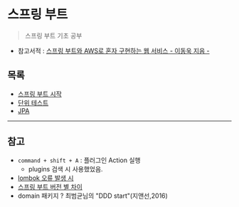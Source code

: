 # 스프링 부트
> 스프링 부트 기초 공부
- 참고서적 : [스프링 부트와 AWS로 혼자 구현하는 웹 서비스 - 이동욱 지음 -](https://book.naver.com/search/search.nhn?query=%EC%9D%B4%EB%8F%99%EC%9A%B1+%EC%8A%A4%ED%94%84%EB%A7%81%EB%B6%80%ED%8A%B8)

## 목록
- [스프링 부트 시작](https://github.com/jeonka1001/Study/blob/main/springboot/doc/springboot-start.md)
- [단위 테스트](https://github.com/jeonka1001/Study/blob/main/springboot/doc/tdd-start.md)
- [JPA](https://github.com/jeonka1001/Study/blob/main/springboot/doc/jpa.md)
---

## 참고
- ```command + shift + A``` : 플러그인 Action 실행 
    - plugins 검색 시 사용했었음.
- [lombok 오류 발생 시 ](https://github.com/jojoldu/freelec-springboot2-webservice/issues/2)
- [스프링 부트 버전 별 차이](https://jojoldu.tistory.com/295)
- domain 패키지 ? 최범균님의 "DDD start"(지앤선,2016)
